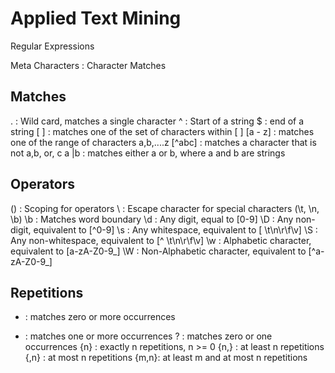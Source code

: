 # Applied Text Mining

Regular Expressions

Meta Characters :  Character Matches

## Matches
.  : Wild card, matches a single character
^  : Start of a string
$  : end of a string
[ ] : matches one of the set of characters within [ ]
[a - z] : matches one of the range of characters a,b,....z
[^abc] : matches a character that is not a,b, or, c
a |b  : matches either a or b, where a and b are strings

## Operators

() : Scoping for operators
\ : Escape character for special characters (\t, \n, \b)
\b : Matches word boundary
\d : Any digit, equal to [0-9]
\D : Any non-digit, equivalent to [^0-9]
\s : Any whitespace, equivalent to [ \t\n\r\f\v]
\S : Any non-whitespace, equivalent to [^ \t\n\r\f\v]
\w : Alphabetic character, equivalent to [a-zA-Z0-9_]
\W : Non-Alphabetic character, equivalent to [^a-zA-Z0-9_]

## Repetitions
* : matches zero or more occurrences
+ : matches one or more occurrences
? : matches zero or one occurrences
{n} : exactly n repetitions, n >= 0
{n,} : at least n repetitions
{,n} : at most n repetitions
{m,n}: at least m and at most n repetitions



